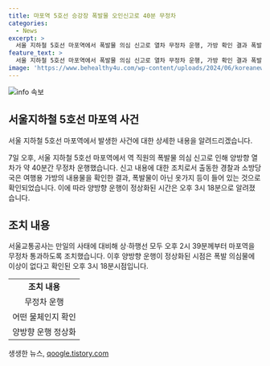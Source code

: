 ```yaml
---
title: 마포역 5호선 승강장 폭발물 오인신고로 40분 무정차
categories:
  - News
excerpt: >
  서울 지하철 5호선 마포역에서 폭발물 의심 신고로 열차 무정차 운행, 가방 확인 결과 폭발물은 아닌 옷가지. 경찰과 소방당국의 출동으로 가방 내용물 확인 후 정상화.
feature_text: >
  서울 지하철 5호선 마포역에서 폭발물 의심 신고로 열차 무정차 운행, 가방 확인 결과 폭발물은 아닌 옷가지. 경찰과 소방당국의 출동으로 가방 내용물 확인 후 정상화.
image: 'https://www.behealthy4u.com/wp-content/uploads/2024/06/koreanews.jpg'
---
```


<p><img src="https://www.behealthy4u.com/wp-content/uploads/2024/06/koreanews.jpg" alt="info 속보" /></p>

<h2 data-ke-size="size26">서울지하철 5호선 마포역 사건</h2>

<p>서울 지하철 5호선 마포역에서 발생한 사건에 대한 상세한 내용을 알려드리겠습니다.</p>

<p data-ke-size="size16">7일 오후, 서울 지하철 5호선 마포역에서 역 직원의 폭발물 의심 신고로 인해 양방향 열차가 약 40분간 무정차 운행했습니다. 신고 내용에 대한 조치로서 출동한 경찰과 소방당국은 여행용 가방의 내용물을 확인한 결과, 폭발물이 아닌 옷가지 등이 들어 있는 것으로 확인되었습니다. 이에 따라 양방향 운행이 정상화된 시간은 오후 3시 18분으로 알려졌습니다.</p>

<h2 data-ke-size="size26">조치 내용</h2>

<p>서울교통공사는 만일의 사태에 대비해 상·하행선 모두 오후 2시 39분께부터 마포역을 무정차 통과하도록 조치했습니다. 이후 양방향 운행이 정상화된 시점은 폭발 의심물에 이상이 없다고 확인된 오후 3시 18분시점입니다.</p>

<table>
    <tr>
        <td style="text-align: center; height: 17px;"><b>조치 내용</b></td>
    </tr>
    <tr>
        <td style="text-align: center; height: 17px;">무정차 운행</td>
    </tr>
    <tr>
        <td style="text-align: center; height: 17px;">어떤 물체인지 확인</td>
    </tr>
    <tr>
        <td style="text-align: center; height: 17px;">양방향 운행 정상화</td>
    </tr>
</table>
생생한 뉴스, <a href="https://qoogle.tistory.com" rel="dofollow">qoogle.tistory.com</a>


